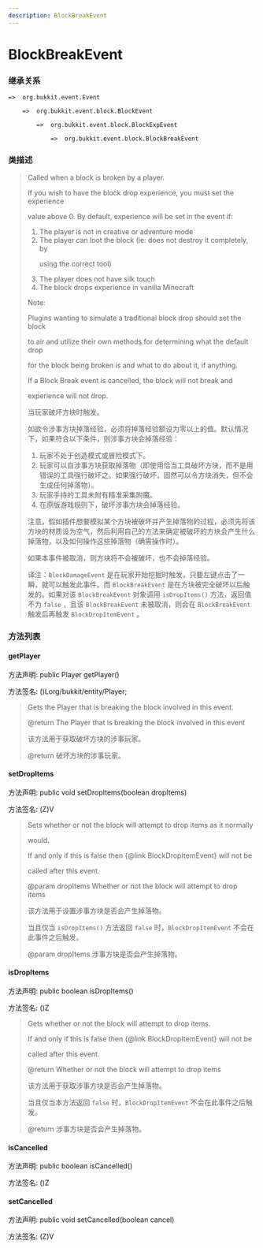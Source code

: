 ```yaml
---
description: BlockBreakEvent
---
```


# BlockBreakEvent

### 继承关系

    =>  org.bukkit.event.Event

        =>  org.bukkit.event.block.BlockEvent

            =>  org.bukkit.event.block.BlockExpEvent

                =>  org.bukkit.event.block.BlockBreakEvent

### 类描述

> Called when a block is broken by a player.
> 
> If you wish to have the block drop experience, you must set the experience
> 
> value above 0. By default, experience will be set in the event if:
> 
> <ol>
> 
> <li>The player is not in creative or adventure mode
> 
> <li>The player can loot the block (ie: does not destroy it completely, by
> 
> using the correct tool)
> 
> <li>The player does not have silk touch
> 
> <li>The block drops experience in vanilla Minecraft
> 
> </ol>
> 
> Note:
> 
> Plugins wanting to simulate a traditional block drop should set the block
> 
> to air and utilize their own methods for determining what the default drop
> 
> for the block being broken is and what to do about it, if anything.
> 
> If a Block Break event is cancelled, the block will not break and
> 
> experience will not drop.
> 
> <p>
> 
> 当玩家破坏方块时触发。
> 
> 如欲令涉事方块掉落经验，必须将掉落经验额设为零以上的值。默认情况下，如果符合以下条件，则涉事方块会掉落经验：
> 
> <ol>
> 
> <li>玩家不处于创造模式或冒险模式下。
> 
> <li>玩家可以自涉事方块获取掉落物（即使用恰当工具破坏方块，而不是用错误的工具强行破坏之。如果强行破坏，固然可以令方块消失，但不会生成任何掉落物）。
> 
> <li>玩家手持的工具未附有精准采集附魔。
> 
> <li>在原版游戏规则下，破坏涉事方块会掉落经验。
> 
> </ol>
> 
> 注意，假如插件想要模拟某个方块被破坏并产生掉落物的过程，必须先将该方块的材质设为空气，然后利用自己的方法来确定被破坏的方块会产生什么掉落物，以及如何操作这些掉落物（确需操作时）。
> 
> 如果本事件被取消，则方块将不会被破坏，也不会掉落经验。
> 
> <p>
> 
> 译注：`BlockDamageEvent` 是在玩家开始挖掘时触发，只要左键点击了一瞬，就可以触发此事件。而 `BlockBreakEvent` 是在方块被完全破坏以后触发的。如果对该 `BlockBreakEvent` 对象调用 `isDropItems()` 方法，返回值不为 `false` ，且该 `BlockBreakEvent` 未被取消，则会在 `BlockBreakEvent` 触发后再触发 `BlockDropItemEvent` 。

### 方法列表

#### getPlayer

方法声明: public Player getPlayer()

方法签名: ()Lorg/bukkit/entity/Player;

> Gets the Player that is breaking the block involved in this event.
> 
> @return The Player that is breaking the block involved in this event
> 
> <p>
> 
> 该方法用于获取破坏方块的涉事玩家。
> 
> @return 破坏方块的涉事玩家。

#### setDropItems

方法声明: public void setDropItems(boolean dropItems)

方法签名: (Z)V

> Sets whether or not the block will attempt to drop items as it normally
> 
> would.
> 
> If and only if this is false then {@link BlockDropItemEvent} will not be
> 
> called after this event.
> 
> @param dropItems Whether or not the block will attempt to drop items
> 
> <p>
> 
> 该方法用于设置涉事方块是否会产生掉落物。
> 
> 当且仅当 `isDropItems()` 方法返回 `false` 时，`BlockDropItemEvent` 不会在此事件之后触发。
> 
> @param dropItems 涉事方块是否会产生掉落物。

#### isDropItems

方法声明: public boolean isDropItems()

方法签名: ()Z

> Gets whether or not the block will attempt to drop items.
> 
> If and only if this is false then {@link BlockDropItemEvent} will not be
> 
> called after this event.
> 
> @return Whether or not the block will attempt to drop items
> 
> <p>
> 
> 该方法用于获取涉事方块是否会产生掉落物。
> 
> 当且仅当本方法返回 `false` 时，`BlockDropItemEvent` 不会在此事件之后触发。
> 
> @return 涉事方块是否会产生掉落物。

#### isCancelled

方法声明: public boolean isCancelled()

方法签名: ()Z

#### setCancelled

方法声明: public void setCancelled(boolean cancel)

方法签名: (Z)V